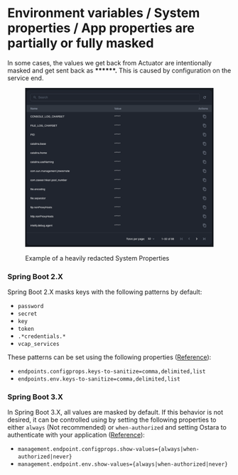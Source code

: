 # Environment variables / System properties / App properties are partially or fully masked

In some cases, the values we get back from Actuator are intentionally masked and get sent back as **\*\*\*\*\*\*.** This is caused by configuration on the service end.

&#x20;

<figure><img src="../.gitbook/assets/image (29).png" alt=""><figcaption><p>Example of a heavily redacted System Properties</p></figcaption></figure>

### Spring Boot 2.X

Spring Boot 2.X masks keys with the following patterns by default:

* `password`
* `secret`
* `key`
* `token`
* `.*credentials.*`
* `vcap_services`

These patterns can be set using the following properties ([Reference](https://docs.spring.io/spring-boot/docs/1.5.22.RELEASE/reference/html/howto-actuator.html#howto-sanitize-sensible-values)):

* `endpoints.configprops.keys-to-sanitize=comma,delimited,list`&#x20;
* `endpoints.env.keys-to-sanitize=comma,delimited,list`

### Spring Boot 3.X

In Spring Boot 3.X, all values are masked by default. If this behavior is not desired, it can be controlled using by setting the following properties to either `always`  (Not recommended) or `when-authorized` and setting Ostara to authenticate with your application ([Reference](https://docs.spring.io/spring-boot/docs/current/reference/html/application-properties.html#appendix.application-properties)):

* `management.endpoint.configprops.show-values={always|when-authorized|never}`
* `management.endpoint.env.show-values={always|when-authorized|never}`&#x20;

